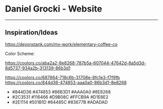 # Daniel Grocki - Website

---

## Inspiration/Ideas
https://devonstank.com/my-work/elementary-coffee-co

Color Scheme:

https://coolors.co/aba2a2-8e8268-787b5a-607044-47642d-8a5d3d-8d5737-934a2b-313139-86b3d1

https://coolors.co/687864-718c6b-31708e-8fc1e3-f7f9fb
https://coolors.co/844d36-474853-aaa0a0-86b3d1-8e8268

- #844D36
#474853
#86B3D1
#AAA0A0
#8E8268
- #2C3531
#116466
#D9B08C
#FFCB9A
#D1E8E2
- #2E1114
#501B1D
#64485C
#83677B
#ADADAD



